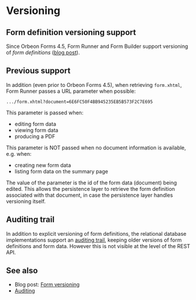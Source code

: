 # Versioning

## Form definition versioning support

Since Orbeon Forms 4.5, Form Runner and Form Builder support versioning of _form definitions_ ([blog post](https://blog.orbeon.com/2014/02/form-versioning.html)).

## Previous support

In addition (even prior to Orbeon Forms 4.5), when retrieving `form.xhtml`, Form Runner passes a URL parameter when possible:

```
.../form.xhtml?document=6E6FC50F4BB945235EB5B573F2C7E695
```

This parameter is passed when:

* editing form data
* viewing form data
* producing a PDF

This parameter is NOT passed when no document information is available, e.g. when:

* creating new form data
* listing form data on the summary page

The value of the parameter is the id of the form data (document) being edited. This allows the persistence layer to retrieve the form definition associated with that document, in case the persistence layer handles versioning itself.

## Auditing trail

In addition to explicit versioning of form definitions, the relational database implementations support an [auditing trail](../../persistence/auditing.md), keeping older versions of form definitions and form data. However this is not visible at the level of the REST API.

## See also 

- Blog post: [Form versioning](https://blog.orbeon.com/2014/02/form-versioning.html)
- [Auditing](../../persistence/auditing.md)
